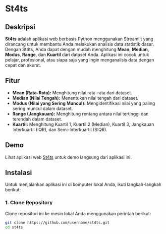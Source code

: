 # St4ts

## Deskripsi

**St4ts** adalah aplikasi web berbasis Python menggunakan Streamlit yang dirancang untuk membantu Anda melakukan analisis data statistik dasar. Dengan St4ts, Anda dapat dengan mudah menghitung **Mean**, **Median**, **Modus**, **Range**, dan **Kuartil** dari dataset Anda. Aplikasi ini cocok untuk pelajar, profesional, atau siapa saja yang ingin menganalisis data dengan cepat dan akurat.

## Fitur

- **Mean (Rata-Rata):** Menghitung nilai rata-rata dari dataset.
- **Median (Nilai Tengah):** Menentukan nilai tengah dari dataset.
- **Modus (Nilai yang Sering Muncul):** Mengidentifikasi nilai yang paling sering muncul dalam dataset.
- **Range (Jangkauan):** Menghitung rentang antara nilai tertinggi dan terendah dalam dataset.
- **Kuartil:** Menghitung Kuartil 1, Kuartil 2 (Median), Kuartil 3, Jangkauan Interkuartil (IQR), dan Semi-Interkuartil (SIQR).

## Demo

Lihat aplikasi web [St4ts](https://example.com) untuk demo langsung dari aplikasi ini.

## Instalasi

Untuk menjalankan aplikasi ini di komputer lokal Anda, ikuti langkah-langkah berikut:

### 1. Clone Repository

Clone repositori ini ke mesin lokal Anda menggunakan perintah berikut:

```bash
git clone https://github.com/username/st4ts.git
cd st4ts
